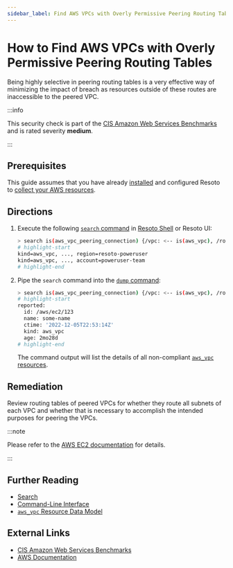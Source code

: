 ```yaml
---
sidebar_label: Find AWS VPCs with Overly Permissive Peering Routing Tables
---
```


# How to Find AWS VPCs with Overly Permissive Peering Routing Tables

Being highly selective in peering routing tables is a very effective way of minimizing the impact of breach as resources outside of these routes are inaccessible to the peered VPC.

:::info

This security check is part of the [CIS Amazon Web Services Benchmarks](https://cisecurity.org/benchmark/amazon_web_services) and is rated severity **medium**.

:::

## Prerequisites

This guide assumes that you have already [installed](../../../getting-started/install-resoto/index.md) and configured Resoto to [collect your AWS resources](../../../how-to-guides/data-sources/collect-aws-resource-data.md).

## Directions

1. Execute the following [`search` command](../../../reference/cli/search-commands/search.md) in [Resoto Shell](../../../reference/components/shell.md) or Resoto UI:

   ```bash
   > search is(aws_vpc_peering_connection) {/vpc: <-- is(aws_vpc), /route_tables[]: <-- is(aws_vpc) --> is(aws_ec2_route_table)} | jq --no-rewrite 'if [.route_tables[]?.reported.route_table_routes[]? | select(.origin!="CreateRouteTable") | (.destination_cidr_block=="0.0.0.0/0") or (.destination_cidr_block==.reported.connection_accepter_vpc_info.cidr_block) or (.destination_cidr_block==.reported.connection_requester_vpc_info.cidr_block)] | any then [.vpc] else [] end' | flatten
   # highlight-start
   ​kind=aws_vpc, ..., region=resoto-poweruser
   ​kind=aws_vpc, ..., account=poweruser-team
   # highlight-end
   ```

2. Pipe the `search` command into the [`dump` command](../../../reference/cli/format-commands/dump.md):

   ```bash
   > search is(aws_vpc_peering_connection) {/vpc: <-- is(aws_vpc), /route_tables[]: <-- is(aws_vpc) --> is(aws_ec2_route_table)} | jq --no-rewrite 'if [.route_tables[]?.reported.route_table_routes[]? | select(.origin!="CreateRouteTable") | (.destination_cidr_block=="0.0.0.0/0") or (.destination_cidr_block==.reported.connection_accepter_vpc_info.cidr_block) or (.destination_cidr_block==.reported.connection_requester_vpc_info.cidr_block)] | any then [.vpc] else [] end' | flatten | dump
   # highlight-start
   ​reported:
   ​  id: /aws/ec2/123
   ​  name: some-name
   ​  ctime: '2022-12-05T22:53:14Z'
   ​  kind: aws_vpc
   ​  age: 2mo28d
   # highlight-end
   ```

   The command output will list the details of all non-compliant [`aws_vpc` resources](../../../reference/unified-data-model/aws.md#aws_vpc).

## Remediation

Review routing tables of peered VPCs for whether they route all subnets of each VPC and whether that is necessary to accomplish the intended purposes for peering the VPCs.

:::note

Please refer to the [AWS EC2 documentation](https://docs.aws.amazon.com/vpc/latest/peering/peering-configurations-partial-access.html) for details.

:::

## Further Reading

- [Search](../../../reference/search/index.md)
- [Command-Line Interface](../../../reference/cli/index.md)
- [`aws_vpc` Resource Data Model](../../../reference/unified-data-model/aws.md#aws_vpc)

## External Links

- [CIS Amazon Web Services Benchmarks](https://cisecurity.org/benchmark/amazon_web_services)
- [AWS Documentation](https://docs.aws.amazon.com/vpc/latest/peering/peering-configurations-partial-access.html)
